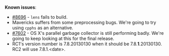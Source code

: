 
**Known issues**:


- [\#8696](https://gitlab.staging.haskell.org/ghc/ghc/issues/8696) - `lens` fails to build. 
- Mavericks suffers from some preprocessing bugs. We're going to try using `cpphs` as an alternative.
- [\#7602](https://gitlab.staging.haskell.org/ghc/ghc/issues/7602) - OS X's parallel garbage collector is still performing badly. We're going to keep looking at this for the final release.
- RC1's version number is 7.8.20130130 when it should be 7.8.**1**.20130130. RC2 will use 7.8.1.\<date\>.
